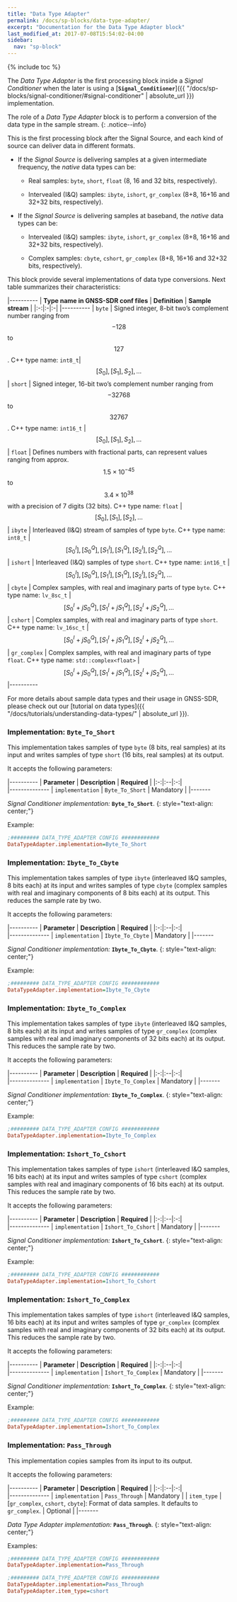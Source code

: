```yaml
---
title: "Data Type Adapter"
permalink: /docs/sp-blocks/data-type-adapter/
excerpt: "Documentation for the Data Type Adapter block"
last_modified_at: 2017-07-08T15:54:02-04:00
sidebar:
  nav: "sp-block"
---
```


{% include toc %}

The _Data Type Adapter_ is the first processing block inside a _Signal Conditioner_ when the later is using a [**`Signal_Conditioner`**]({{ "/docs/sp-blocks/signal-conditioner/#signal-conditioner" | absolute_url }}) implementation.



The role of a _Data Type Adapter_  block is to perform a conversion of the data type in the sample stream.
{: .notice--info}

This is the first processing block after the Signal Source, and each
kind of source can deliver data in different formats.

-   If the _Signal Source_ is delivering samples at a given intermediate
    frequency, the _native_ data types can be:

    -   Real samples: `byte`, `short`, `float` (8, 16 and 32 bits,
        respectively).

    -   Intervealed (I&Q) samples: `ibyte`, `ishort`, `gr_complex` (8+8, 16+16 and 32+32 bits, respectively).

-   If the _Signal Source_ is delivering samples at baseband, the _native_ data types can be:

    -   Intervealed (I&Q) samples: `ibyte`, `ishort`, `gr_complex` (8+8, 16+16 and 32+32 bits, respectively).

    -   Complex samples: `cbyte`, `cshort`, `gr_complex` (8+8, 16+16 and 32+32 bits, respectively).

This block provide several implementations of data type conversions. Next table summarizes their characteristics:


|----------
| **Type name in GNSS-SDR conf files** |  **Definition** | **Sample stream** |
|:-:|:-|:-|
|----------
| `byte` | Signed integer, 8-bit two’s complement number ranging from $$ -128 $$ to $$ 127 $$. C++ type name: `int8_t`| $$ [ S_0 ], [S_1 ], S_2], ... $$
| `short` |   Signed integer, 16-bit two’s complement number ranging from $$ -32768 $$ to $$ 32767 $$. C++ type name: `int16_t` | $$ [ S_0 ], [S_1 ], S_2], ... $$
| `float` |  Defines numbers with fractional parts, can represent values ranging from approx. $$ 1.5 \times 10^{-45} $$ to $$ 3.4 \times 10^{38} $$ with a precision of 7 digits (32 bits). C++ type name: `float` | $$ [ S_0 ], [S_1 ], [S_2], ... $$
| `ibyte` |   Interleaved (I&Q) stream of samples of type `byte`. C++ type name: `int8_t` | $$ [ S_0^{I} ], [ S_0^{Q} ], [S_1^{I} ], [S_1^{Q}], [ S_2^{I} ], [S_2^{Q}], ... $$
| `ishort` |  Interleaved (I&Q) samples of type `short`. C++ type name: `int16_t` | $$ [ S_0^{I} ], [ S_0^{Q} ], [S_1^{I} ], [S_1^{Q}], [ S_2^{I} ], [S_2^{Q}], ... $$
| `cbyte` |  Complex samples, with real and imaginary parts of type `byte`. C++ type name: `lv_8sc_t` | $$ [S_0^{I}+jS_0^{Q}],[S_1^{I}+jS_1^{Q}],[S_2^{I}+jS_2^{Q}],... $$
| `cshort` |  Complex samples, with real and imaginary parts of type `short`. C++ type name: `lv_16sc_t` | $$ [S_0^{I}+jS_0^{Q}],[S_1^{I}+jS_1^{Q}],[S_2^{I}+jS_2^{Q}],... $$
| `gr_complex` | Complex samples, with real and imaginary parts of type `float`.  C++ type name: `std::complex<float>` | $$ [S_0^{I}+jS_0^{Q}],[S_1^{I}+jS_1^{Q}],[S_2^{I}+jS_2^{Q}],... $$
|----------

For more details about sample data types and their usage in GNSS-SDR, please check out our [tutorial on data types]({{ "/docs/tutorials/understanding-data-types/" | absolute_url }}).

### Implementation: `Byte_To_Short`

This implementation takes samples of type `byte` (8 bits, real samples)
at its input and writes samples of type `short` (16 bits, real samples)
at its output.

It accepts the following parameters:

|----------
|  **Parameter**  |  **Description** | **Required** |
|:-:|:--|:-:|    
|--------------
| `implementation` | `Byte_To_Short` | Mandatory |
|-------

  _Signal Conditioner implementation:_ **`Byte_To_Short`**.
  {: style="text-align: center;"}

Example:

```ini
;######### DATA_TYPE_ADAPTER CONFIG ############
DataTypeAdapter.implementation=Byte_To_Short
```


### Implementation: `Ibyte_To_Cbyte`

This implementation takes samples of type `ibyte` (interleaved I&Q
samples, 8 bits each) at its input and writes samples of type `cbyte`
(complex samples with real and imaginary components of 8 bits each) at
its output. This reduces the sample rate by two.

It accepts the following parameters:

|----------
|  **Parameter**  |  **Description** | **Required** |
|:-:|:--|:-:|    
|--------------
| `implementation` | `Ibyte_To_Cbyte` | Mandatory |
|-------

  _Signal Conditioner implementation:_ **`Ibyte_To_Cbyte`**.
  {: style="text-align: center;"}

Example:

```ini
;######### DATA_TYPE_ADAPTER CONFIG ############
DataTypeAdapter.implementation=Ibyte_To_Cbyte
```

### Implementation: `Ibyte_To_Complex`

This implementation takes samples of type `ibyte` (interleaved I&Q
samples, 8 bits each) at its input and writes samples of type
`gr_complex` (complex samples with real and imaginary components of 32
bits each) at its output. This reduces the sample rate by two.

It accepts the following parameters:

|----------
|  **Parameter**  |  **Description** | **Required** |
|:-:|:--|:-:|    
|--------------
| `implementation` | `Ibyte_To_Complex` | Mandatory |
|-------

  _Signal Conditioner implementation:_ **`Ibyte_To_Complex`**.
  {: style="text-align: center;"}

Example:

```ini
;######### DATA_TYPE_ADAPTER CONFIG ############
DataTypeAdapter.implementation=Ibyte_To_Complex
```

### Implementation: `Ishort_To_Cshort`

This implementation takes samples of type `ishort` (interleaved I&Q
samples, 16 bits each) at its input and writes samples of type `cshort`
(complex samples with real and imaginary components of 16 bits each) at
its output. This reduces the sample rate by two.

It accepts the following parameters:

|----------
|  **Parameter**  |  **Description** | **Required** |
|:-:|:--|:-:|    
|--------------
| `implementation` | `Ishort_To_Cshort` | Mandatory |
|-------

  _Signal Conditioner implementation:_ **`Ishort_To_Cshort`**.
  {: style="text-align: center;"}

Example:

```ini
;######### DATA_TYPE_ADAPTER CONFIG ############
DataTypeAdapter.implementation=Ishort_To_Cshort
```

### Implementation: `Ishort_To_Complex`

This implementation takes samples of type `ishort` (interleaved I&Q
samples, 16 bits each) at its input and writes samples of type
`gr_complex` (complex samples with real and imaginary components of 32
bits each) at its output. This reduces the sample rate by two.

It accepts the following parameters:

|----------
|  **Parameter**  |  **Description** | **Required** |
|:-:|:--|:-:|    
|--------------
| `implementation` | `Ishort_To_Complex` | Mandatory |
|-------

  _Signal Conditioner implementation:_ **`Ishort_To_Complex`**.
  {: style="text-align: center;"}

Example:

```ini
;######### DATA_TYPE_ADAPTER CONFIG ############
DataTypeAdapter.implementation=Ishort_To_Complex
```

### Implementation: `Pass_Through`

This implementation copies samples from its input to its output.

It accepts the following parameters:

|----------
|  **Parameter**  |  **Description** | **Required** |
|:-:|:--|:-:|    
|--------------
| `implementation` | `Pass_Through` | Mandatory |
| `item_type` |  [`gr_complex`, `cshort`, `cbyte`]: Format of data samples. It defaults to `gr_complex`. | Optional |
|-------

  _Data Type Adapter implementation:_ **`Pass_Through`**.
  {: style="text-align: center;"}


Examples:

```ini
;######### DATA_TYPE_ADAPTER CONFIG ############
DataTypeAdapter.implementation=Pass_Through
```

```ini
;######### DATA_TYPE_ADAPTER CONFIG ############
DataTypeAdapter.implementation=Pass_Through
DataTypeAdapter.item_type=cshort
```
